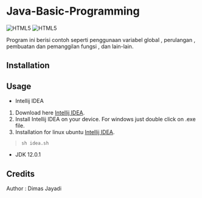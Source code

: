 # Java-Basic-Programming
<img alt="HTML5" src="https://img.shields.io/badge/-Java-brightgreen.svg?&style=for-the-badge&logo=java&logoColor=white"/> <img alt="HTML5" src="https://img.shields.io/badge/-Open%20Source-lightgrey.svg?&style=for-the-badge&logo=love&logoColor=white"/>

Program ini berisi contoh seperti penggunaan variabel global , perulangan , pembuatan dan pemanggilan fungsi , dan lain-lain.

## Installation

## Usage 
* Intellij IDEA

1. Download here [Intellij IDEA](https://www.jetbrains.com/idea/download/#section=windows).
2. Install Intellij IDEA on your device. For windows just double click on .exe file.
3. Installation for linux ubuntu [Intellij IDEA](https://www.jetbrains.com/idea/download/#section=linux).
> ```sh idea.sh```

* JDK 12.0.1

## Credits

Author : Dimas Jayadi
